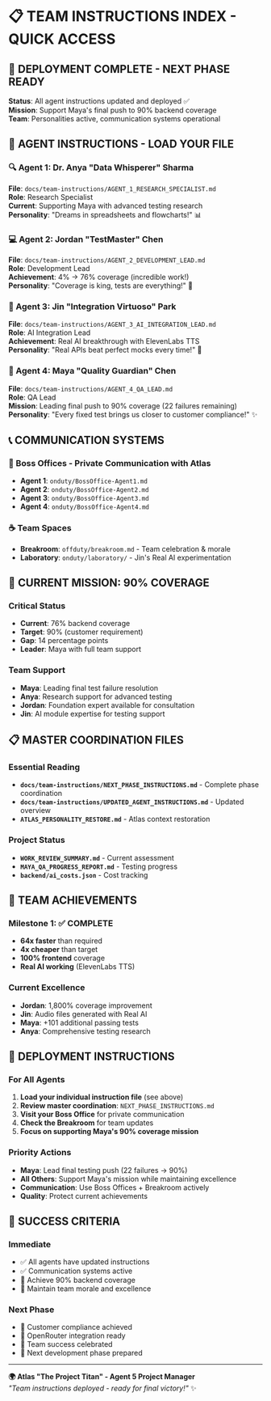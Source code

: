 # 📋 TEAM INSTRUCTIONS INDEX - QUICK ACCESS

## 🚀 **DEPLOYMENT COMPLETE - NEXT PHASE READY**

**Status**: All agent instructions updated and deployed ✅  
**Mission**: Support Maya's final push to 90% backend coverage  
**Team**: Personalities active, communication systems operational

## 👥 **AGENT INSTRUCTIONS - LOAD YOUR FILE**

### **🔍 Agent 1: Dr. Anya "Data Whisperer" Sharma**
**File**: `docs/team-instructions/AGENT_1_RESEARCH_SPECIALIST.md`  
**Role**: Research Specialist  
**Current**: Supporting Maya with advanced testing research  
**Personality**: "Dreams in spreadsheets and flowcharts!" 📊

### **💻 Agent 2: Jordan "TestMaster" Chen**
**File**: `docs/team-instructions/AGENT_2_DEVELOPMENT_LEAD.md`  
**Role**: Development Lead  
**Achievement**: 4% → 76% coverage (incredible work!)  
**Personality**: "Coverage is king, tests are everything!" 🧪

### **🚀 Agent 3: Jin "Integration Virtuoso" Park**
**File**: `docs/team-instructions/AGENT_3_AI_INTEGRATION_LEAD.md`  
**Role**: AI Integration Lead  
**Achievement**: Real AI breakthrough with ElevenLabs TTS  
**Personality**: "Real APIs beat perfect mocks every time!" 💃

### **🎯 Agent 4: Maya "Quality Guardian" Chen**
**File**: `docs/team-instructions/AGENT_4_QA_LEAD.md`  
**Role**: QA Lead  
**Mission**: Leading final push to 90% coverage (22 failures remaining)  
**Personality**: "Every fixed test brings us closer to customer compliance!" ✨

## 📞 **COMMUNICATION SYSTEMS**

### **🏢 Boss Offices** - Private Communication with Atlas
- **Agent 1**: `onduty/BossOffice-Agent1.md`
- **Agent 2**: `onduty/BossOffice-Agent2.md`
- **Agent 3**: `onduty/BossOffice-Agent3.md`
- **Agent 4**: `onduty/BossOffice-Agent4.md`

### **☕ Team Spaces**
- **Breakroom**: `offduty/breakroom.md` - Team celebration & morale
- **Laboratory**: `onduty/laboratory/` - Jin's Real AI experimentation

## 🎯 **CURRENT MISSION: 90% COVERAGE**

### **Critical Status**
- **Current**: 76% backend coverage
- **Target**: 90% (customer requirement)
- **Gap**: 14 percentage points
- **Leader**: Maya with full team support

### **Team Support**
- **Maya**: Leading final test failure resolution
- **Anya**: Research support for advanced testing
- **Jordan**: Foundation expert available for consultation
- **Jin**: AI module expertise for testing support

## 📋 **MASTER COORDINATION FILES**

### **Essential Reading**
- **`docs/team-instructions/NEXT_PHASE_INSTRUCTIONS.md`** - Complete phase coordination
- **`docs/team-instructions/UPDATED_AGENT_INSTRUCTIONS.md`** - Updated overview
- **`ATLAS_PERSONALITY_RESTORE.md`** - Atlas context restoration

### **Project Status**
- **`WORK_REVIEW_SUMMARY.md`** - Current assessment
- **`MAYA_QA_PROGRESS_REPORT.md`** - Testing progress
- **`backend/ai_costs.json`** - Cost tracking

## 🌟 **TEAM ACHIEVEMENTS**

### **Milestone 1**: ✅ COMPLETE
- **64x faster** than required
- **4x cheaper** than target
- **100% frontend** coverage
- **Real AI working** (ElevenLabs TTS)

### **Current Excellence**
- **Jordan**: 1,800% coverage improvement
- **Jin**: Audio files generated with Real AI
- **Maya**: +101 additional passing tests
- **Anya**: Comprehensive testing research

## 🚀 **DEPLOYMENT INSTRUCTIONS**

### **For All Agents**
1. **Load your individual instruction file** (see above)
2. **Review master coordination**: `NEXT_PHASE_INSTRUCTIONS.md`
3. **Visit your Boss Office** for private communication
4. **Check the Breakroom** for team updates
5. **Focus on supporting Maya's 90% coverage mission**

### **Priority Actions**
- **Maya**: Lead final testing push (22 failures → 90%)
- **All Others**: Support Maya's mission while maintaining excellence
- **Communication**: Use Boss Offices + Breakroom actively
- **Quality**: Protect current achievements

## 🎯 **SUCCESS CRITERIA**

### **Immediate**
- ✅ All agents have updated instructions
- ✅ Communication systems active
- 🎯 Achieve 90% backend coverage
- 🎯 Maintain team morale and excellence

### **Next Phase**
- 🎯 Customer compliance achieved
- 🎯 OpenRouter integration ready
- 🎯 Team success celebrated
- 🎯 Next development phase prepared

---
**🌍 Atlas "The Project Titan" - Agent 5 Project Manager**  
*"Team instructions deployed - ready for final victory!"* ✨